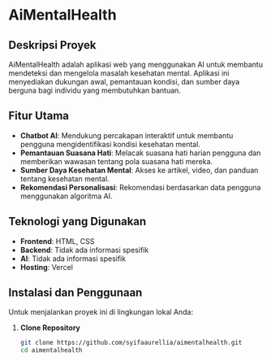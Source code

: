 # AiMentalHealth

## Deskripsi Proyek
AiMentalHealth adalah aplikasi web yang menggunakan AI untuk membantu mendeteksi dan mengelola masalah kesehatan mental. Aplikasi ini menyediakan dukungan awal, pemantauan kondisi, dan sumber daya berguna bagi individu yang membutuhkan bantuan.

## Fitur Utama
- **Chatbot AI**: Mendukung percakapan interaktif untuk membantu pengguna mengidentifikasi kondisi kesehatan mental.
- **Pemantauan Suasana Hati**: Melacak suasana hati harian pengguna dan memberikan wawasan tentang pola suasana hati mereka.
- **Sumber Daya Kesehatan Mental**: Akses ke artikel, video, dan panduan tentang kesehatan mental.
- **Rekomendasi Personalisasi**: Rekomendasi berdasarkan data pengguna menggunakan algoritma AI.

## Teknologi yang Digunakan
- **Frontend**: HTML, CSS
- **Backend**: Tidak ada informasi spesifik
- **AI**: Tidak ada informasi spesifik
- **Hosting**: Vercel

## Instalasi dan Penggunaan
Untuk menjalankan proyek ini di lingkungan lokal Anda:

1. **Clone Repository**
   ```bash
   git clone https://github.com/syifaaurellia/aimentalhealth.git
   cd aimentalhealth
